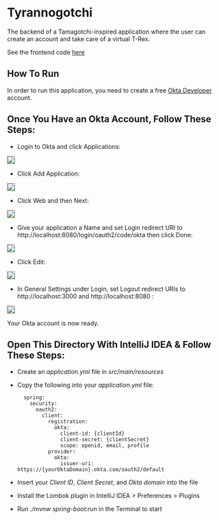 # Tyrannogotchi

The backend of a Tamagotchi-inspired application where the user can create an account and take care of a virtual T-Rex.

See the frontend code <a href="https://github.com/helenakolberg/tyrannogotchi_frontend">here</a>

## How To Run

In order to run this application, you need to create a free <a href="https://developer.okta.com/">Okta Developer</a> account.

## Once You Have an Okta Account, Follow These Steps:


* Login to Okta and click Applications:

<kbd><img src="https://i.ibb.co/zsR2602/1-applications.png" style="border:1px solid grey"/></kbd>

* Click Add Application:

<kbd><img src="https://i.ibb.co/3pMsww0/2-add.png" style="border:1px solid grey"/></kbd>

* Click Web and then Next:

<kbd><img src="https://i.ibb.co/nbW5HP3/3-webnext.png" style="border:1px solid grey"/></kbd>
            
* Give your application a Name and set Login redirect URI to http://localhost:8080/login/oauth2/code/okta then click Done:
     
<kbd><img src="https://i.ibb.co/p4Qjt2K/4-name.png" style="border:1px solid grey"/></kbd>

* Click Edit:

<kbd><img src="https://i.ibb.co/X7j77nS/5-edit.png" style="border:1px solid grey"/></kbd>

* In General Settings under Login, set Logout redirect URIs to http://localhost:3000 and http://localhost:8080 :
 
<kbd><img src="https://i.ibb.co/9TD09f3/6-logout.png" style="border:1px solid grey"/></kbd>

Your Okta account is now ready.

## Open This Directory With IntelliJ IDEA & Follow These Steps:


* Create an *application.yml* file in *src/main/resources*

* Copy the following into your *application.yml* file:

        
        spring:
          security:
            oauth2:
              client:
                registration:
                  okta:
                    client-id: {clientId}
                    client-secret: {clientSecret}
                    scope: openid, email, profile
                provider:
                  okta:
                    issuer-uri: https://{yourOktaDomain}.okta.com/oauth2/default
        


* Insert your *Client ID*, *Client Secret*, and *Okta domain* into the file

* Install the Lombok plugin in IntelliJ IDEA > Preferences > Plugins

* Run *./mvnw spring-boot:run* in the Terminal to start
